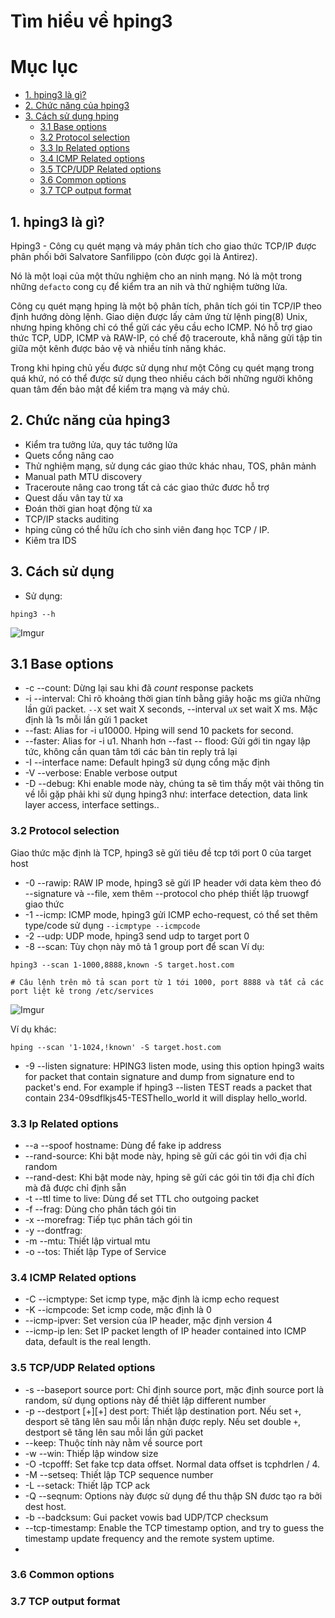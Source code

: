 # Tìm hiểu về hping3

# Mục lục

- [1. hping3 là gì?](#1)
- [2. Chức năng của hping3](#2)
- [3. Cách sử dụng hping](#3)
    - [3.1 Base options](#31)
    - [3.2 Protocol selection](#32)
    - [3.3 Ip Related options](#33)
    - [3.4 ICMP Related options](#34)
    - [3.5 TCP/UDP Related options](#35)
    - [3.6 Common options](#36)
    - [3.7 TCP output format](#37)

<a name="1"></a>

## 1. hping3 là gì?
Hping3 - Công cụ quét mạng và máy phân tích cho giao thức TCP/IP được phân phối bởi Salvatore Sanfilippo (còn được gọi là Antirez).

Nó là một loại của một thửu nghiệm cho an ninh mạng. Nó là một trong những `defacto` cong cụ để kiểm tra an nih và thử nghiệm tường lửa.

Công cụ quét mạng hping là một bộ phân tích, phân tích gói tin TCP/IP theo định hướng dòng lệnh. Giao diện được lấy cảm ứng từ lệnh ping(8) Unix, nhưng hping không chỉ có thể gửi các yêu cầu echo ICMP. Nó hỗ trợ giao thức TCP, UDP, ICMP và RAW-IP, có chế độ traceroute, khẳ năng gửi tập tin giữa một kênh được bảo vệ và nhiều tính năng khác.

Trong khi hping chủ yếu được sử dụng như một Công cụ quét mạng trong quá khứ, nó có thể được sử dụng theo nhiều cách bởi những người không quan tâm đến bảo mật để kiểm tra mạng và máy chủ.

<a name="2"></a>

## 2. Chức năng của hping3

- Kiểm tra tưởng lửa, quy tác tưởng lửa
- Quets cổng nâng cao
- Thử nghiệm mạng, sử dụng các giao thức khác nhau, TOS, phân mảnh
- Manual path MTU discovery
- Traceroute nâng cao trong tất cả các giao thức đươc hỗ trợ
- Quest dấu vân tay từ xa
- Đoán thời gian hoạt động từ xa
- TCP/IP stacks auditing
- hping cũng có thể hữu ích cho sinh viên đang học TCP / IP.
- Kiêm tra IDS

<a name="3"></a>

## 3. Cách sử dụng

- Sử dụng:

```
hping3 --h
```

![Imgur](https://i.imgur.com/bXcZwS5.png)

<a name="31"></a>

## 3.1 Base options

- -c --count: Dừng lại sau khi đã *count* response packets
- -i --interval: Chỉ rõ khoảng thời gian tính bằng giây hoặc ms giữa những lần gửi packet. `--X` set wait X seconds, --interval `uX` set wait X ms. Mặc định là 1s mỗi lần gửi 1 packet
- --fast: Alias for -i u10000. Hping will send 10 packets for second.
- --faster: Alias for -i u1. Nhanh hơn --fast
-- flood: Gửi gới tin ngay lập tức, không cần quan tâm tới các bản tin reply trả lại 
- -I --interface name: Default hping3 sử dụng cổng mặc định
- -V --verbose: Enable verbose output
- -D --debug: Khi enable mode này, chúng ta sẽ tìm thấy một vài thông tin về lỗi gặp phải khi sử dụng hping3 như: interface detection, data link layer access, interface settings..

<a name="32"></a>

### 3.2 Protocol selection

Giao thức mặc định là TCP, hping3 sẽ gửi tiêu đề tcp tới port 0 của target host 
- -0 --rawip: RAW IP mode, hping3 sẽ gửi IP header với data kèm theo đó --signature và --file, xem thêm --protocol cho phép thiết lập truowgf giao thức
- -1 --icmp: ICMP mode, hping3 gửi ICMP echo-request, có thể set thêm type/code sử dụng `--icmptype --icmpcode`
- -2 --udp: UDP mode, hping3 send udp to target port 0
- -8 --scan: Tùy chọn này mô tả 1 group port để scan
Ví dụ:

```
hping3 --scan 1-1000,8888,known -S target.host.com

# Câu lệnh trên mô tả scan port từ 1 tới 1000, port 8888 và tất cả các port liệt kê trong /etc/services
```

![Imgur](https://i.imgur.com/iCFhd0J.png)

Ví dụ khác:

```
hping --scan '1-1024,!known' -S target.host.com
```

- -9 --listen signature: HPING3 listen mode, using this option hping3 waits for packet that contain signature and dump from signature end to packet's end. For example if hping3 --listen TEST reads a packet that contain 234-09sdflkjs45-TESThello_world it will display hello_world.

<a name="33"></a>

### 3.3 Ip Related options
- --a --spoof hostname: Dùng để fake ip address
- --rand-source: Khi bật mode này, hping sẽ gửi các gói tin với địa chỉ random 
- --rand-dest: Khi bật mode này, hping sẽ gửi các gói tin tới địa chỉ đích mà đã được chỉ định sẵn
- -t --ttl time to live: Dùng để set TTL cho outgoing packet
- -f --frag: Dùng cho phân tách gói tin
- -x --morefrag: Tiếp tục phân tách gói tin
- -y --dontfrag: 
- -m --mtu: Thiết lập virtual mtu
- -o --tos: Thiết lập Type of Service

<a name="34"></a>

### 3.4 ICMP Related options

- -C --icmptype: Set icmp type, mặc định là icmp echo request
- -K --icmpcode: Set icmp code, mặc định là 0
- --icmp-ipver: Set version của IP header, mặc định version 4
- --icmp-ip len: Set IP packet length of IP header contained into ICMP data, default is the real length.

<a name="35"></a>

### 3.5 TCP/UDP Related options

- -s --baseport source port: Chỉ định source port, mặc định source port là random, sử dụng options này để thiêt lập different number
- -p --destport [+][+] dest port: Thiết lập destination port. Nếu set `+`, desport sẽ tăng lên sau mỗi lần nhận được reply. Nếu set double `+`, destport sẽ tăng lên sau mỗi lần gửi packet
- --keep: Thuộc tính này nằm về source port
- -w --win: Thiếp lập window size
- -O -tcpofff: Set fake tcp data offset. Normal data offset is tcphdrlen / 4.
- -M --setseq: Thiết lập TCP sequence number
- -L --setack: Thiết lập TCP ack
- -Q --seqnum: Options này được sử dụng để thu thập SN đươc tạo ra bởi dest host. 
- -b --badcksum: Gui packet vowis bad UDP/TCP checksum
- --tcp-timestamp: Enable the TCP timestamp option, and try to guess the timestamp update frequency and the remote system uptime.
-

<a name="3.6"></a>

### 3.6 Common options

<a name="3.7"></a>

### 3.7 TCP output format